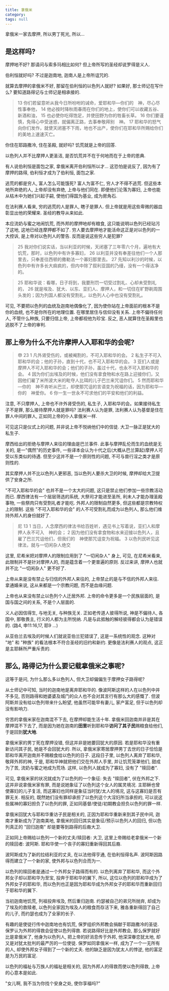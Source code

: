 ```yaml
---
title: 拿俄米
category: 
tags: null
---
```


拿俄米一家去摩押, 所以男丁死光, 所以...

是这样吗?
-----------------------

摩押地不好? 那请问与索多玛相比如何? 但上帝所写的圣经却说罗得是义人.

伯利恒就好吗? 不过是迦南地, 迦南人是上帝所诅咒的.

就算去摩押的拿俄米不好, 那留在伯利恒的以色列人就好? 如果好, 那士师记在写什么? 要知道路得记与士师记是相承接的.

> 13 你们若留意听从我今日所吩咐的诫命，爱耶和华―你们的　神，尽心尽性事奉他， 14 他必按时降秋雨春雨在你们的地上，使你们可以收藏五谷、新酒和油， 15 也必使你吃得饱足，并使田野为你的牲畜长草。 16 你们要谨慎，免得心中受迷惑，就偏离正路，去事奉敬拜别　神。 17 耶和华的怒气向你们发作，就使天闭塞不下雨，地也不出产，使你们在耶和华所赐给你们的美地上速速灭亡。

你住在耶路撒冷, 住在圣殿, 就好吗? 饥荒就是上帝的回答.

以色列人并不比摩押人更圣洁, 是否饥荒并不在于何地而在于上帝的恩典.

有人说伯利恒是面包之家, 拿俄米离开伯利恒所以才... 这恐怕是说反了, 因为有了摩押的路得, 伯利恒才成为了伯利恒, 面包之家.

逃荒的都是穷人, 富人怎么可能饿死? 富人为富不仁, 穷人才不得不逃荒. 但这些本地所弃绝的人, 上帝却没有弃绝, 上帝与他们同在. 即便他们沦落为寡妇, 上帝也能从枯木中为她们兴起子嗣, 使他们得国为基业, 成为房角石.

在法利赛人看来, 穷的逃荒的人是罪人, 瞎子是罪人. 但上帝就是用这些卑微的器皿彰显出他的荣耀来. 圣经的教导从来如此.

本应流奶与蜜之地闹饥荒, 而外邦的摩押地却有粮食, 这只能说明以色列已经玷污了这地, 这地已经连摩押都不如了. 穷人要去摩押地才能活命这正是对以色列的一大控诉, 是上帝对以色列人的警告. 反而是说这些穷人是犯罪?

> 25 我对你们说实话，当以利亚的时候，天闭塞了三年零六个月，遍地有大饥荒，那时，以色列中有许多寡妇， 26 以利亚并没有奉差往他们一个人那里去，只奉差往西顿的撒勒法一个寡妇那里去。 27 先知以利沙的时候，以色列中有许多长大痲疯的，但内中除了叙利亚国的乃缦，没有一个得洁净的。

> 25 耶和华说：看哪，日子将到，我要刑罚一切受过割礼、心却未受割礼的， 26 就是埃及、犹大、以东、亚扪人、摩押人，和一切住在旷野剃周围头发的；因为列国人都没有受割礼，以色列人心中也没有受割礼。

可见, 不要把以色列的血统及迦南地偶像化了, 因为使你站在上帝面前的根本不是你的血统, 也不是你所在的地理位置. 在哪里居住与信仰没有关系. 上帝不偏待任何人, 不管什么种族, 只要归信上帝, 上帝都视他为珍宝. 反之, 恶人就算住在圣殿里也逃脱不了上帝的审判.

那上帝为什么不允许摩押人入耶和华的会呢?
-----------------------------------------

> 申 23
1 凡外肾受伤的，或被阉割的，不可入耶和华的会。 2 私生子不可入耶和华的会；他的子孙，直到十代，也不可入耶和华的会。 3 亚扪人或是摩押人不可入耶和华的会；他们的子孙，虽过十代，也永不可入耶和华的会。 4 因为你们出埃及的时候，他们没有拿食物和水在路上迎接你们，又因他们雇了米所波大米的毗夺人比珥的儿子巴兰来咒诅你们。 5 然而耶和华―你的　神不肯听从巴兰，却使那咒诅的言语变为祝福的话，因为耶和华―你的　神爱你。 6 你一生一世永不可求他们的平安和他们的利益。

注意, 不只摩押人, 上帝也不许外肾受伤的, 私生子, 入耶和华的会。如果接待私生子不是罪, 那么接待摩押人就是罪吗? 法利赛人认为是罪, 法利赛人认为基督是住在罪人中间的罪人, 正如同上帝的仆人拿俄米一样.

可见这只是仪式上的问题, 并非说上帝不悦纳他们中的信徒. 大卫一脉正是犹大的私生子.

摩西给出的拒绝与摩押人来往的理由是巴兰事件. 此事与摩押乱伦而生的血统是无关的, 是一"偶然"的历史事件, 一些译本会认为十代之后(大概从巴兰算起)摩押人可受以东类似的待遇. 但至少这并不是一个原则性的问题, 不可与兽行淫之类才是原则性的.

其实摩押人并不比以色列人更邪恶, 当以色列人要杀大卫的时候, 摩押却给大卫提供了安身之所.

"不可入耶和华的会" 也并不是一个太大的问题, 这只是禁止他们参加一些宗教活动而已. 摩西律法有一个层层筛选的系统, 大祭司才能进至圣所, 利未人才能办理圣殿事物, 一些祭肉只有受割礼者才能吃. 外邦人的限制自然更多, 但这些都是宗教特权上的限制. 这些 "不可入耶和华的会" 的人不可受割礼而成为以色列人, 那么他们维持外邦人的身份就好了.

> 尼 13
1 当日，人念摩西的律法书给百姓听，遇见书上写着说，亚扪人和摩押人永不可入　神的会； 2 因为他们没有拿食物和水来迎接以色列人，且雇了巴兰咒诅他们，但我们的　神使那咒诅变为祝福。 3 以色列民听见这律法，就与一切闲杂人绝交

这里, 尼希米把对摩押人的限制应用到了 "一切闲杂人" 身上, 可见, 在尼希米看来, 此限制并不是针对摩押人的, 而是蕴含着一个更普遍的原则. 反过来讲, 摩押人也就并不比 "一切闲杂人" 更不好了.

上帝从来是没有禁止与归信的外邦人来往的, 上帝禁止的是与不信的外邦人来往. 拿通婚来说, 这从来都是一个宗教问题, 而不是血缘问题.

上帝也从来没有禁止以色列个人迁居外邦. 上帝的命令更多是一个民族层面的, 是国与国之间的关系, 不是个人层面的.

义人必因信得生, 与地无关, 与种族无关. 正如老传道人彼得所说, 神是不偏待人, 各国中, 那敬畏主, 行义的人都为主所悦纳. 凡是与此抵触的解经彼得都会认为是错误的. (路4, 申11:16,17, 耶9 ...)

从亚伯兰去埃及的时候人们就说亚伯兰犯错误了, 这是一系统性的观念. 这种对 "地" 和 "种族" 的看法根本不符合圣经的旧约和新约. 更像是法利赛人的观点, 这正是主耶稣所严重斥责的.

那么, 路得记为什么要记载拿俄米之事呢?
-----------------------------------------------

这等于是问, 为什么那么多以色列人, 但大卫却偏偏生于摩押女子路得呢?

从士师记中可知, 当时的迦南地是离弃耶和华的. 像波阿斯这样的人在以色列中并不多见, 否则路得和她婆婆及城门的众人也不会对其言行有那么大的感慨了. 但波阿斯并没有给以色列带来什么盼望, 他虽然可能早有妻儿, 家产富足, 但于以色列却没有影响力.

穷苦的拿俄米家在迦南混不下去, 在摩押却能生活十年. 拿俄米回迦南并非是其在摩押混不下去了, 而是因为她在迦南的**田里**听到耶和华**访问了其子民**赐粮食给他们, 于是回到**犹大地**.

拿俄米家的男丁死在摩押没错, 但这并非是她要回犹大的原因. 若是耶和华没有重新访问其子民, 她是不会回犹大的. 所以, 拿俄米家寄居摩押男丁去世的日子恰恰是耶和华离开迦南并不赐粮食给以色列的日子. 这段日子里, 以色列人离弃了耶和华, 敬拜外邦的神, 于是, 耶和华神就把他们交在外邦人手里, 并让饥荒笼罩他们, 甜成为了苦, 流奶与蜜之地成为荒场. 这样, 以色列人就成为了寡妇, 没有了 "赎回者".

可见, 拿俄米家的状况就成为了以色列的一个象征: 失去 "赎回者", 伏在外邦之下. 这并非说拿俄米家有罪, 而是说她象征了以色列这个女人的属灵境况. 主耶稣也曾使寡妇的儿子复活, 而这寡妇也同样是象征当时犹/太人的境况, 这与这寡妇是否有罪无关. 相反的, 既然她们没有罪却承担了以色列这个大淫妇所当承担的, 可以说这些属神的寡妇担负了以色列的罪, 正如同基督/使徒/初期教会担负以色列的罪一样.

拿俄米回犹大与耶和华重访子民是相关的, 正因为耶和华重新来到其子民中间, 迦南才重新成为了迦南美地, 拿俄米的回归其实是象征/预示以色列人的回归, 但以色列真正的 "回归迦南" 却是要等到路得的后裔大卫.

正如同上帝赐给以色列一个新的丈夫/赎回者: 大卫, 这里上帝赐给老拿俄米一个新的赎回者: 波阿斯. 耶和华使一个丧子的寡妇重新得回其后裔.

波阿斯成为了新的拉结利亚的丈夫, 在以法他得亨通, 在伯利恒得名声. 波阿斯因路得而建立了一个新的家, 使外邦与以色列合而为一.

以色列的赎回者是通过一个外邦女子路得而有的. 以色列离弃了耶和华, 而这个外邦女子却以耶和华为至宝, 投奔于耶和华的翼下, 所以, 这位以色列的耶和华成为了外邦女子的耶和华, 而以色列也正是因为耶和华成为外邦女子的耶和华而重新回归于耶和华的翼下.

当初迦南地饥荒, 列祖投奔埃及, 然后重归迦南. 约瑟被自己的弟兄所抛弃, 却成为了埃及的救赎者, 以色列全家因为埃及人的粮食而存活下来, 雅各重新得回了自己的儿子, 而约瑟也成为了全家的长子.

有趣的是使徒行传中迦南地也有饥荒, 保罗组织外邦教会捐献于耶路撒冷的圣徒. 保罗认为外邦的得救会促使以色列得救. 若说路得好比是外邦教会, 那么保罗就好比是拿俄米了, 他身为以色列人, 把上帝的好消息传于外邦, 他深深眷恋犹太地, 却又是对犹太批判的最严厉的一位使徒. 保罗如同拿俄米一样, 成为了一个一无所有的人, 却使外邦女子得到了一个新的丈夫. 他的缺乏是因为犹太人的悖逆, 他的富足是为万民的富足.

以色列的福祉与万族人的福祉是相关的, 因为外邦人的得救而使以色列得救, 上帝的心意本是如此.

"女儿啊, 我不当为你找个安身之处, 使你享福吗?"
